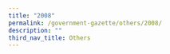 ```yaml
---
title: "2008"
permalink: /government-gazette/others/2008/
description: ""
third_nav_title: Others
---
```

